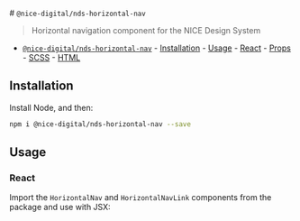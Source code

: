 ﻿﻿# `@nice-digital/nds-horizontal-nav`

> Horizontal navigation component for the NICE Design System

- [`@nice-digital/nds-horizontal-nav`](#nice-digitalhorizontalnav) - [Installation](#installation) - [Usage](#usage) - [React](#react) - [Props](#props) - [SCSS](#scss) - [HTML](#html)

## Installation

Install Node, and then:

```sh
npm i @nice-digital/nds-horizontal-nav --save
```

## Usage

### React

Import the `HorizontalNav` and `HorizontalNavLink` components from the package and use with JSX:

